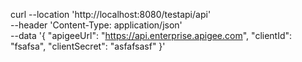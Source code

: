 curl --location 'http://localhost:8080/testapi/api' \
--header 'Content-Type: application/json' \
--data '{
    "apigeeUrl": "https://api.enterprise.apigee.com",
    "clientId": "fsafsa",
    "clientSecret": "asfafsasf"
}'
